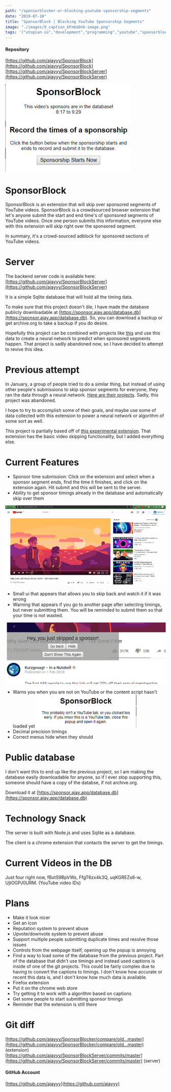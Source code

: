 ```yaml
---
path: "/sponserblocker-or-blocking-youtube-sponsorship-segments"
date: "2019-07-10"
title: "SponsorBlock | Blocking YouTube Sponsorship Segments"
image: "./images/9_caption_bFn6a9nb-image.png"
tags: '["utopian-io","development","programming","youtube","sponsorblock"]'
---
```


#### Repository

[https://github.com/ajayyy/SponsorBlock](https://github.com/ajayyy/SponsorBlock)
[https://github.com/ajayyy/SponsorBlockServer](https://github.com/ajayyy/SponsorBlockServer)

![image.png](./images/bFn6a9nb-image.png)

# SponsorBlock

SponsorBlock is an extension that will skip over sponsored segments of YouTube videos. SponsorBlock is a crowdsourced browser extension that let's anyone submit the start and end time's of sponsored segments of YouTube videos. Once one person submits this information, everyone else with this extension will skip right over the sponsored segment.

In summary, it's a crowd-sourced adblock for sponsored sections of YouTube videos.

# Server

The backend server code is available here: [https://github.com/ajayyy/SponsorBlockServer](https://github.com/ajayyy/SponsorBlockServer)

It is a simple Sqlite database that will hold all the timing data.

To make sure that this project doesn't die, I have made the database publicly downloadable at [https://sponsor.ajay.app/database.db](https://sponsor.ajay.app/database.db). So, you can download a backup or get archive.org to take a backup if you do desire.

Hopefully this project can be combined with projects like [this](https://github.com/Sponsoff/sponsorship_remover) and use this data to create a neural network to predict when sponsored segments happen. That project is sadly abandoned now, so I have decided to attempt to revive this idea.

# Previous attempt

In January, a group of people tried to do a similar thing, but instead of using other people's submissions to skip sponsor segments for everyone, they ran the data through a neural network. [Here are their projects](https://github.com/Sponsoff). Sadly, this project was abandoned.

I hope to try to accomplish some of their goals, and maybe use some of data collected with this extension to power a neural network or algorithm of some sort as well.

This project is partially based off of [this experimental extension](https://github.com/OfficialNoob/YTSponsorSkip). That extension has the basic video skipping functionality, but I added everything else.

# Current Features

- Sponsor time submission: Click on the extension and select when a sponsor segment ends, find the time it finishes, and click on the extension again. Hit submit and this will be sent to the server.
- Ability to get sponsor timings already in the database and automatically skip over them

![sponsor skipped.gif](./images/gMETqVsH-sponsor20skipped.gif)

- Small ui that appears that allows you to skip back and watch it if it was wrong
- Warning that appears if you go to another page after selecting timings, but never submitting them. You will be reminded to submit them so that your time is not wasted.

![skip notice.gif](./images/DFcKksGr-skip20notice.gif)

- Warns you when you are not on YouTube or the content script hasn't loaded yet ![image.png](./images/5xwNANHl-image.png)
- Decimal precision timings
- Correct menus hide when they should

# Public database

I don't want this to end up like the previous project, so I am making the database easily downloadable for anyone, so if I ever stop supporting this, someone should have a copy of the databse, if not archive.org.

Download it at [https://sponsor.ajay.app/database.db](https://sponsor.ajay.app/database.db)

# Technology Snack

The server is built with Node.js and uses Sqlite as a database.

The client is a chrome extension that contacts the server to get the timings.

# Current Videos in the DB

Just four right now, fBxtS9BpVWs, FfgT6zx4k3Q, uqKGREZs6-w, UjtOGPJ0URM. (YouTube video IDs)

# Plans

- Make it look nicer
- Get an icon
- Reputation system to prevent abuse
- Upvote/downvote system to prevent abuse
- Support multiple people submitting duplicate times and resolve those issues
- Controls from the webpage itself, opening up the popup is annoying
- Find a way to load some of the database from the previous project. Part of the database that didn't use timings and instead used captions is inside of one of the git projects. This could be fairly complex due to having to convert the captions to timings. I don't know how accurate or recent this data is, and I don't know how much data is available.
- Firefox extension
- Put it on the chrome web store
- Try getting it to work with a algorithm based on captions
- Get some people to start submitting sponsor timings
- Reminder that the extension is still there

# Git diff

[https://github.com/ajayyy/SponsorBlocker/compare/old...master](https://github.com/ajayyy/SponsorBlocker/compare/old...master) (extension)
[https://github.com/ajayyy/SponsorBlockServer/commits/master](https://github.com/ajayyy/SponsorBlockServer/commits/master) (server)

#### GitHub Account

[https://github.com/ajayyy](https://github.com/ajayyy)